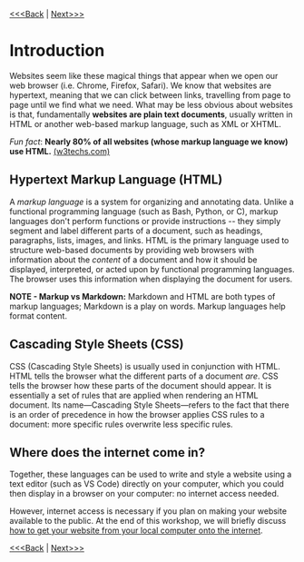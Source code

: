 [<<<Back](../README.md) | [Next>>>](02-opening_activity.md)

# Introduction

Websites seem like these magical things that appear when we open our web browser (i.e. Chrome, Firefox, Safari). We know that websites are hypertext, meaning that we can click between links, travelling from page to page until we find what we need. What may be less obvious about websites is that, fundamentally **websites are plain text documents**, usually written in HTML or another web-based markup language, such as XML or XHTML.

*Fun fact*: **Nearly 80% of all websites (whose markup language we know) use HTML.**
[(w3techs.com)](https://w3techs.com/technologies/details/ml-html/all/all)

## Hypertext Markup Language (HTML)

A _markup language_ is a system for organizing and annotating data. Unlike a functional programming language (such as Bash, Python, or C), markup languages don't perform functions or provide instructions -- they simply segment and label different parts of a document, such as headings, paragraphs, lists, images, and links. HTML is the primary language used to structure web-based documents by providing web browsers with information about the _content_ of a document and how it should be displayed, interpreted, or acted upon by functional programming languages. The browser uses this information when displaying the document for users.

**NOTE - Markup vs Markdown:** Markdown and HTML are both types of markup languages; Markdown is a play on words. Markup languages help format content.

## Cascading Style Sheets (CSS)

CSS (Cascading Style Sheets) is usually used in conjunction with HTML. HTML tells the browser what the different parts of a document _are_. CSS tells the browser how these parts of the document should appear. It is essentially a set of rules that are applied when rendering an HTML document. Its name—Cascading Style Sheets—refers to the fact that there is an order of precedence in how the browser applies CSS rules to a document: more specific rules overwrite less specific rules.

## Where does the internet come in?

Together, these languages can be used to write and style a website using a text editor (such as VS Code) directly on your computer, which you could then display in a browser on your computer: no internet access needed.

However, internet access is necessary if you plan on making your website available to the public. At the end of this workshop, we will briefly discuss [how to get your website from your local computer onto the internet](19-public.md).

[<<<Back](../README.md) | [Next>>>](02-opening_activity.md)
